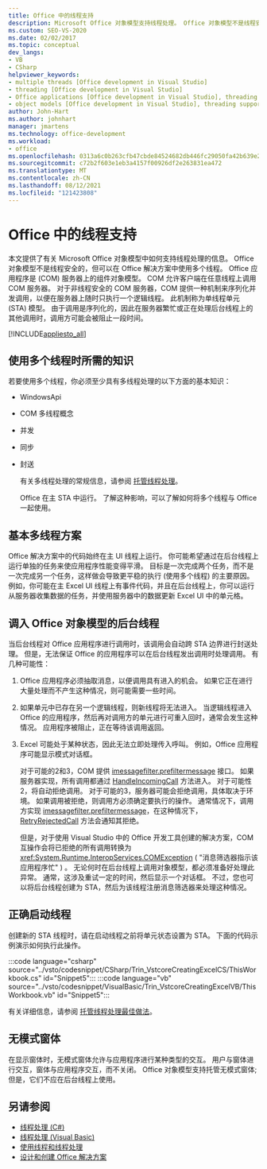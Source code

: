 ```yaml
---
title: Office 中的线程支持
description: Microsoft Office 对象模型支持线程处理。 Office 对象模型不是线程安全的，但可以在 Office 解决方案中处理多个线程。
ms.custom: SEO-VS-2020
ms.date: 02/02/2017
ms.topic: conceptual
dev_langs:
- VB
- CSharp
helpviewer_keywords:
- multiple threads [Office development in Visual Studio]
- threading [Office development in Visual Studio]
- Office applications [Office development in Visual Studio], threading support
- object models [Office development in Visual Studio], threading support
author: John-Hart
ms.author: johnhart
manager: jmartens
ms.technology: office-development
ms.workload:
- office
ms.openlocfilehash: 0313a6c0b263cfb47cbde84524682db446fc29050fa42b639e2fed407d33b9ee
ms.sourcegitcommit: c72b2f603e1eb3a4157f00926df2e263831ea472
ms.translationtype: MT
ms.contentlocale: zh-CN
ms.lasthandoff: 08/12/2021
ms.locfileid: "121423808"
---
```

# <a name="threading-support-in-office"></a>Office 中的线程支持
  本文提供了有关 Microsoft Office 对象模型中如何支持线程处理的信息。 Office 对象模型不是线程安全的，但可以在 Office 解决方案中使用多个线程。 Office 应用程序是 (COM) 服务器上的组件对象模型。 COM 允许客户端在任意线程上调用 COM 服务器。 对于非线程安全的 COM 服务器，COM 提供一种机制来序列化并发调用，以便在服务器上随时只执行一个逻辑线程。 此机制称为单线程单元 (STA) 模型。 由于调用是序列化的，因此在服务器繁忙或正在处理后台线程上的其他调用时，调用方可能会被阻止一段时间。

 [!INCLUDE[appliesto_all](../vsto/includes/appliesto-all-md.md)]

## <a name="knowledge-required-when-using-multiple-threads"></a>使用多个线程时所需的知识
 若要使用多个线程，你必须至少具有多线程处理的以下方面的基本知识：

- WindowsApi

- COM 多线程概念

- 并发

- 同步

- 封送

  有关多线程处理的常规信息，请参阅 [托管线程处理](/dotnet/standard/threading/)。

  Office 在主 STA 中运行。 了解这种影响，可以了解如何将多个线程与 Office 一起使用。

## <a name="basic-multithreading-scenario"></a>基本多线程方案
 Office 解决方案中的代码始终在主 UI 线程上运行。 你可能希望通过在后台线程上运行单独的任务来使应用程序性能变得平滑。 目标是一次完成两个任务，而不是一次完成另一个任务，这样做会导致更平稳的执行 (使用多个线程) 的主要原因。 例如，你可能在主 Excel UI 线程上有事件代码，并且在后台线程上，你可以运行从服务器收集数据的任务，并使用服务器中的数据更新 Excel UI 中的单元格。

## <a name="background-threads-that-call-into-the-office-object-model"></a>调入 Office 对象模型的后台线程
 当后台线程对 Office 应用程序进行调用时，该调用会自动跨 STA 边界进行封送处理。 但是，无法保证 Office 的应用程序可以在后台线程发出调用时处理调用。 有几种可能性：

1. Office 应用程序必须抽取消息，以便调用具有进入的机会。 如果它正在进行大量处理而不产生这种情况，则可能需要一些时间。

2. 如果单元中已存在另一个逻辑线程，则新线程将无法进入。 当逻辑线程进入 Office 的应用程序，然后再对调用方的单元进行可重入回时，通常会发生这种情况。 应用程序被阻止，正在等待该调用返回。

3. Excel 可能处于某种状态，因此无法立即处理传入呼叫。 例如，Office 应用程序可能显示模式对话框。

   对于可能的2和3，COM 提供 [imessagefilter.prefiltermessage](/windows/desktop/api/objidl/nn-objidl-imessagefilter) 接口。 如果服务器实现，所有调用都通过 [HandleIncomingCall](/windows/desktop/api/objidl/nf-objidl-imessagefilter-handleincomingcall) 方法进入。 对于可能性2，将自动拒绝调用。 对于可能的3，服务器可能会拒绝调用，具体取决于环境。 如果调用被拒绝，则调用方必须确定要执行的操作。 通常情况下，调用方实现 [imessagefilter.prefiltermessage](/windows/desktop/api/objidl/nn-objidl-imessagefilter)，在这种情况下， [RetryRejectedCall](/windows/desktop/api/objidl/nf-objidl-imessagefilter-retryrejectedcall) 方法会通知其拒绝。

   但是，对于使用 Visual Studio 中的 Office 开发工具创建的解决方案，COM 互操作会将已拒绝的所有调用转换为 <xref:System.Runtime.InteropServices.COMException> ( "消息筛选器指示该应用程序忙" ) 。 无论何时在后台线程上调用对象模型，都必须准备好处理此异常。 通常，这涉及重试一定的时间，然后显示一个对话框。 不过，您也可以将后台线程创建为 STA，然后为该线程注册消息筛选器来处理这种情况。

## <a name="start-the-thread-correctly"></a>正确启动线程
 创建新的 STA 线程时，请在启动线程之前将单元状态设置为 STA。 下面的代码示例演示如何执行此操作。

 :::code language="csharp" source="../vsto/codesnippet/CSharp/Trin_VstcoreCreatingExcelCS/ThisWorkbook.cs" id="Snippet5":::
 :::code language="vb" source="../vsto/codesnippet/VisualBasic/Trin_VstcoreCreatingExcelVB/ThisWorkbook.vb" id="Snippet5":::

 有关详细信息，请参阅 [托管线程处理最佳做法](/dotnet/standard/threading/managed-threading-best-practices)。

## <a name="modeless-forms"></a>无模式窗体
 在显示窗体时，无模式窗体允许与应用程序进行某种类型的交互。 用户与窗体进行交互，窗体与应用程序交互，而不关闭。 Office 对象模型支持托管无模式窗体;但是，它们不应在后台线程上使用。

## <a name="see-also"></a>另请参阅
- [线程处理 (C#)](/dotnet/csharp/programming-guide/concepts/threading/index)
- [线程处理 (Visual Basic)](/dotnet/visual-basic/programming-guide/concepts/threading/index)
- [使用线程和线程处理](/dotnet/standard/threading/using-threads-and-threading)
- [设计和创建 Office 解决方案](../vsto/designing-and-creating-office-solutions.md)
